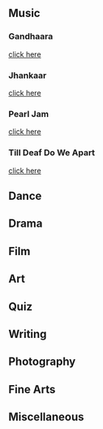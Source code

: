 <!-- TITLE: List Of Events -->
<!-- SUBTITLE: Arranged under different genres -->

## Music
### Gandhaara
[click here](/fests/pearl/events/gandhaara)
### Jhankaar
[click here](/fests/pearl/events/jhankaar)
### Pearl Jam
[click here](/fests/pearl/events/pearljam)
### Till Deaf Do We Apart 
[click here](/fests/pearl/events/tddwa)

## Dance
## Drama
## Film
## Art
## Quiz
## Writing
## Photography
## Fine Arts
## Miscellaneous